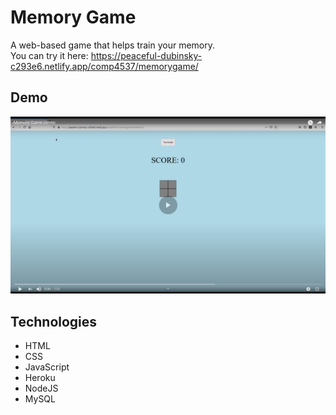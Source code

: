 # Memory Game
A web-based game that helps train your memory.  
You can try it here: https://peaceful-dubinsky-c293e6.netlify.app/comp4537/memorygame/
 
  ## Demo
   [![Demo of App](video.png)](https://www.youtube.com/watch?v=Qv8WYGP370A)
  
  ## Technologies
* HTML
* CSS
* JavaScript
* Heroku
* NodeJS
* MySQL   
